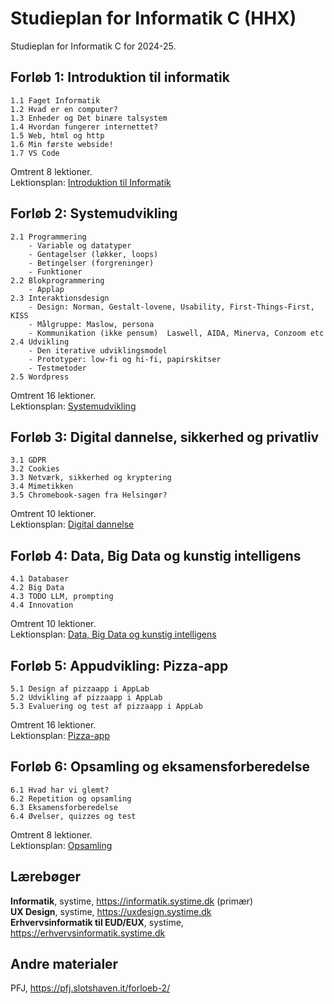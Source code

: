# Studieplan for Informatik C (HHX)

Studieplan for Informatik C for 2024-25.

## Forløb 1: Introduktion til informatik
    1.1 Faget Informatik  
    1.2 Hvad er en computer?  
    1.3 Enheder og Det binære talsystem  
    1.4 Hvordan fungerer internettet?  
    1.5 Web, html og http  
    1.6 Min første webside!
    1.7 VS Code

Omtrent 8 lektioner.  
Lektionsplan: [Introduktion til Informatik](1-informatik.md)

## Forløb 2: Systemudvikling
    2.1 Programmering
        - Variable og datatyper
        - Gentagelser (løkker, loops)
        - Betingelser (forgreninger)
        - Funktioner  
    2.2 Blokprogrammering
        - Applap
    2.3 Interaktionsdesign
        - Design: Norman, Gestalt-lovene, Usability, First-Things-First, KISS
        - Målgruppe: Maslow, persona 
        - Kommunikation (ikke pensum)  Laswell, AIDA, Minerva, Conzoom etc
    2.4 Udvikling
        - Den iterative udviklingsmodel
        - Prototyper: low-fi og hi-fi, papirskitser
        - Testmetoder
    2.5 Wordpress      

Omtrent 16 lektioner.  
Lektionsplan: [Systemudvikling](2-systemudvikling.md)

## Forløb 3: Digital dannelse, sikkerhed og privatliv
    3.1 GDPR
    3.2 Cookies
    3.3 Netværk, sikkerhed og kryptering
    3.4 Mimetikken
    3.5 Chromebook-sagen fra Helsingør?

Omtrent 10 lektioner.  
Lektionsplan: [Digital dannelse](3-digital-dannelse.md)

## Forløb 4: Data, Big Data og kunstig intelligens
    4.1 Databaser
    4.2 Big Data
    4.3 TODO LLM, prompting
    4.4 Innovation

Omtrent 10 lektioner.  
Lektionsplan: [Data, Big Data og kunstig intelligens](4-data.md)

## Forløb 5: Appudvikling: Pizza-app
    5.1 Design af pizzaapp i AppLab
    5.2 Udvikling af pizzaapp i AppLab
    5.3 Evaluering og test af pizzaapp i AppLab

Omtrent 16 lektioner.  
Lektionsplan: [Pizza-app](5-pizza-app.md)

## Forløb 6: Opsamling og eksamensforberedelse
    6.1 Hvad har vi glemt?
    6.2 Repetition og opsamling
    6.3 Eksamensforberedelse
    6.4 Øvelser, quizzes og test

Omtrent 8 lektioner.  
Lektionsplan: [Opsamling](6-opsamling.md)

## Lærebøger
**Informatik**, systime,  https://informatik.systime.dk  (primær)  
**UX Design**, systime, https://uxdesign.systime.dk  
**Erhvervsinformatik til EUD/EUX**, systime,  https://erhvervsinformatik.systime.dk  

## Andre materialer
PFJ, https://pfj.slotshaven.it/forloeb-2/
